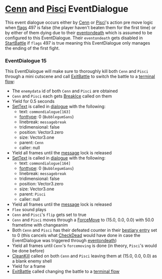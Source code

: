# [Cenn](../../Enemy%20actions/Enemies/Cenn.md) and [Pisci](../../Enemy%20actions/Enemies/Pisci.md) EventDialogue
This event dialogue occurs either by [Cenn](../../Enemy%20actions/Enemies/Cenn.md) or [Pisci](../../Enemy%20actions/Enemies/Pisci.md)'s action pre move logic when [flags](../../../Flags%20arrays/flags.md) 497 is false (the player haven't beaten them for the first time) or by either of them dying due to their [eventondeath](../../Actors%20states/Enemy%20features.md#eventondeath) which is assumed to be configured to this EventDialogue. Their `eventondeath` gets disabled in [StartBattle](../../StartBattle.md) if `flags` 497 is true meaning this EventDialogue only manages the ending of the first fight.

### EventDialogue 15
This EventDialogue will make sure to thoroughly kill both `Cenn` and `Pisci` through a mini cutscene and call [ExitBattle](../Terminal%20wrappers/ExitBattle.md) to switch the battle to a [terminal flow](../Update%20flows/Terminal%20flow.md):

- The `enemydata` id of both `Cenn` and `Pisci` are obtained
- `Cenn` and `Pisci` each gets [BreakIce](../../../Entities/EntityControl/Notable%20methods/Freeze%20handling.md#breakice) called on them
- Yield for 0.5 seconds
- [SetText](../../SetText/SetText.md) is called in [dialogue](../../SetText/Dialogue%20mode.md#dialogue-mode) with the following:
    - text: `commondialogue[163]`
    - [fonttype](../../SetText/Notable%20states.md#fonttype): 0 (`BubblegumSans`)
    - linebreak: `messagebreak`
    - tridimensional: false
    - position: Vector3.zero
    - size: Vector3.one
    - parent: `Cenn`
    - caller: null
- Yield all frames until the [message](../../SetText/Notable%20states.md#message) lock is released
- [SetText](../../SetText/SetText.md) is called in [dialogue](../../SetText/Dialogue%20mode.md#dialogue-mode) with the following:
    - text: `commondialogue[164]`
    - [fonttype](../../SetText/Notable%20states.md#fonttype): 0 (`BubblegumSans`)
    - linebreak: `messagebreak`
    - tridimensional: false
    - position: Vector3.zero
    - size: Vector3.one
    - parent: `Pisci`
    - caller: null
- Yield all frames until the [message](../../SetText/Notable%20states.md#message) lock is released
- `Flee` sound plays
- `Cenn` and `Pisci`'s `flip` gets set to true
- `Cenn` and `Pisci` moves through a [ForceMove](../../../Entities/EntityControl/EntityControl%20Methods.md#forcemove) to (15.0, 0.0, 0.0) with 50.0 frametime with changeanim
- Both `Cenn` and `Pisci` has their defeated counter in their [bestiary entry](../../../Enums%20and%20IDs/librarystuff/Bestiary%20entry.md) set to 0 (this cancels what [CheckDead](../Action%20coroutines/CheckDead.md) would have done in case the EventDialogue was triggered through [eventondeath](../../Actors%20states/Enemy%20features.md#eventondeath))
- Yield all frames until `Cenn`'s `forcemoving` is done (in theory, `Pisci`'s would be done before)
- [CleanKill](../../Actors%20states/CleanKill.md) called on both `Cenn` and `Pisci` leaving them at (15.0, 0.0, 0.0) as a blank enemy shell
- Yield for a frame
- [ExitBattle](../Terminal%20wrappers/ExitBattle.md) called changing the battle to a [terminal flow](../Update%20flows/Terminal%20flow.md)
